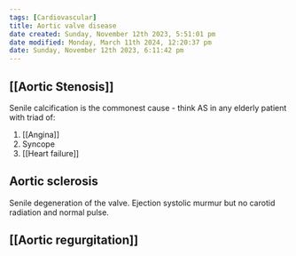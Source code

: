 ```yaml
---
tags: [Cardiovascular]
title: Aortic valve disease
date created: Sunday, November 12th 2023, 5:51:01 pm
date modified: Monday, March 11th 2024, 12:20:37 pm
date: Sunday, November 12th 2023, 6:11:42 pm
---
```


## [[Aortic Stenosis]]

Senile calcification is the commonest cause - think AS in any elderly patient with triad of: 

1. [[Angina]]
2. Syncope
3. [[Heart failure]]


## Aortic sclerosis

Senile degeneration of the valve. Ejection systolic murmur but no carotid radiation and normal pulse. 

## [[Aortic regurgitation]]

